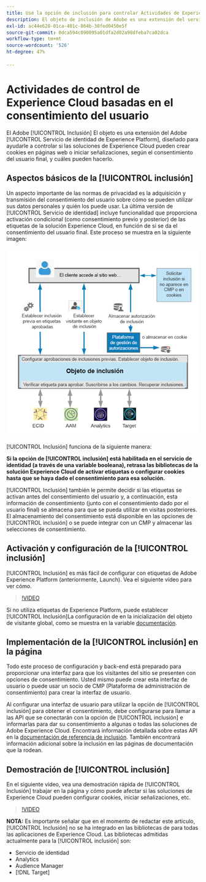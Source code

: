 ```yaml
---
title: Use la opción de inclusión para controlar Actividades de Experience Cloud basadas en el consentimiento del usuario
description: El objeto de inclusión de Adobe es una extensión del servicio de identidad de Adobe Experience Platform, diseñado para ayudarle a controlar si las soluciones de Experience Cloud pueden crear cookies en páginas web o iniciar señalizaciones, según el consentimiento del usuario final.
exl-id: ac44e628-01ca-401c-864b-30fed0450e5f
source-git-commit: 0dca594c090095a01dfa2d02a98dfeba7ca02dca
workflow-type: tm+mt
source-wordcount: '526'
ht-degree: 47%

---
```


# Actividades de control de Experience Cloud basadas en el consentimiento del usuario

El Adobe [!UICONTROL Inclusión] El objeto es una extensión del Adobe [!UICONTROL Servicio de identidad de Experience Platform], diseñado para ayudarle a controlar si las soluciones de Experience Cloud pueden crear cookies en páginas web o iniciar señalizaciones, según el consentimiento del usuario final, y cuáles pueden hacerlo.

## Aspectos básicos de la [!UICONTROL inclusión]

Un aspecto importante de las normas de privacidad es la adquisición y transmisión del consentimiento del usuario sobre cómo se pueden utilizar sus datos personales y quién los puede usar. La última versión de [!UICONTROL Servicio de identidad] incluye funcionalidad que proporciona activación condicional (como consentimiento previo y posterior) de las etiquetas de la solución Experience Cloud, en función de si se da el consentimiento del usuario final. Este proceso se muestra en la siguiente imagen:

![ Diagrama del funcionamiento de la [!UICONTROL  inclusión] ](assets/opt-in.png)

[!UICONTROL Inclusión] funciona de la siguiente manera:

**Si la opción de [!UICONTROL inclusión] está habilitada en el servicio de identidad (a través de una variable booleana), retrasa las bibliotecas de la solución Experience Cloud de activar etiquetas o configurar cookies hasta que se haya dado el consentimiento para esa solución.**

[!UICONTROL Inclusión] también le permite decidir si las etiquetas se activan antes del consentimiento del usuario y, a continuación, esta información de consentimiento (junto con el consentimiento dado por el usuario final) se almacena para que se pueda utilizar en visitas posteriores. El almacenamiento del consentimiento está disponible en las opciones de [!UICONTROL inclusión] o se puede integrar con un CMP y almacenar las selecciones de consentimiento.

## Activación y configuración de la [!UICONTROL inclusión]

[!UICONTROL Inclusión] es más fácil de configurar con etiquetas de Adobe Experience Platform (anteriormente, Launch). Vea el siguiente vídeo para ver cómo.

>[!VIDEO](https://video.tv.adobe.com/v/26431/?quality=12)

Si no utiliza etiquetas de Experience Platform, puede establecer [!UICONTROL Inclusión]La configuración de en la inicialización del objeto de visitante global, como se muestra en la variable [documentación](https://experienceleague.adobe.com/docs/id-service/using/implementation/opt-in-service/getting-started.html?lang=en).

## Implementación de la [!UICONTROL inclusión] en la página

Todo este proceso de configuración y back-end está preparado para proporcionar una interfaz para que los visitantes del sitio se presenten con opciones de consentimiento. Usted mismo puede crear esta interfaz de usuario o puede usar un socio de CMP (Plataforma de administración de consentimiento) para crear la interfaz de usuario.

Al configurar una interfaz de usuario para utilizar la opción de [!UICONTROL inclusión] para obtener el consentimiento, debe configurarse para llamar a las API que se conectarán con la opción de [!UICONTROL inclusión] e informarlas para dar su consentimiento a algunas o todas las soluciones de Adobe Experience Cloud. Encontrará información detallada sobre estas API en la [documentación de referencia de inclusión](https://experienceleague.adobe.com/docs/id-service/using/implementation/opt-in-service/api.html?lang=en). También encontrará información adicional sobre la inclusión en las páginas de documentación que la rodean.

## Demostración de [!UICONTROL inclusión]

En el siguiente vídeo, vea una demostración rápida de [!UICONTROL Inclusión] trabajar en la página y cómo puede afectar si las soluciones de Experience Cloud pueden configurar cookies, iniciar señalizaciones, etc.

>[!VIDEO](https://video.tv.adobe.com/v/26432/?quality=12)

**NOTA:** Es importante señalar que en el momento de redactar este artículo, [!UICONTROL Inclusión] no se ha integrado en las bibliotecas de para todas las aplicaciones de Experience Cloud. Las bibliotecas admitidas actualmente para la [!UICONTROL inclusión] son:

* Servicio de identidad
* Analytics
* Audience Manager
* [!DNL Target]
